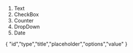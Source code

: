 1. Text
2. CheckBox
3. Counter
4. DropDown
5. Date

{
    "id","type","title","placeholder","options","value"
}